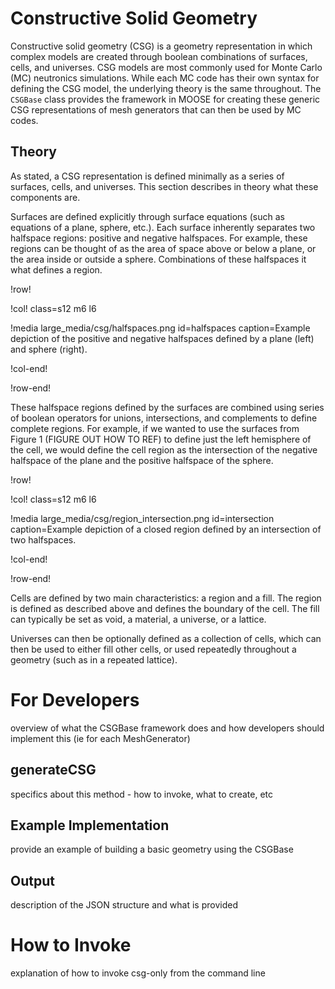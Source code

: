 # Constructive Solid Geometry

Constructive solid geometry (CSG) is a geometry representation in which complex models are created through boolean combinations of surfaces, cells, and universes.
CSG models are most commonly used for Monte Carlo (MC) neutronics simulations.
While each MC code has their own syntax for defining the CSG model, the underlying theory is the same throughout.
The `CSGBase` class provides the framework in MOOSE for creating these generic CSG representations of mesh generators that can then be used by MC codes.

## Theory

As stated, a CSG representation is defined minimally as a series of surfaces, cells, and universes.
This section describes in theory what these components are.

Surfaces are defined explicitly through surface equations (such as equations of a plane, sphere, etc.).
Each surface inherently separates two halfspace regions: positive and negative halfspaces.
For example, these regions can be thought of as the area of space above or below a plane, or the area inside or outside a sphere.
Combinations of these halfspaces it what defines a region.

!row!

!col! class=s12 m6 l6

!media large_media/csg/halfspaces.png
       id=halfspaces
       caption=Example depiction of the positive and negative halfspaces defined by a plane (left) and sphere (right).

!col-end!

!row-end!

These halfspace regions defined by the surfaces are combined using series of boolean operators for unions, intersections, and complements to define complete regions.
For example, if we wanted to use the surfaces from Figure 1 (FIGURE OUT HOW TO REF) to define just the left hemisphere of the cell, we would define the cell region as the intersection of the negative halfspace of the plane and the positive halfspace of the sphere.

!row!

!col! class=s12 m6 l6

!media large_media/csg/region_intersection.png
       id=intersection
       caption=Example depiction of a closed region defined by an intersection of two halfspaces.

!col-end!

!row-end!

Cells are defined by two main characteristics: a region and a fill.
The region is defined as described above and defines the boundary of the cell.
The fill can typically be set as void, a material, a universe, or a lattice.

Universes can then be optionally defined as a collection of cells, which can then be used to either fill other cells, or used repeatedly throughout a geometry (such as in a repeated lattice).

# For Developers

overview of what the CSGBase framework does and how developers should implement this (ie for each MeshGenerator)

## generateCSG

specifics about this method - how to invoke, what to create, etc

## Example Implementation

provide an example of building a basic geometry using the CSGBase

## Output

description of the JSON structure and what is provided

# How to Invoke

explanation of how to invoke csg-only from the command line